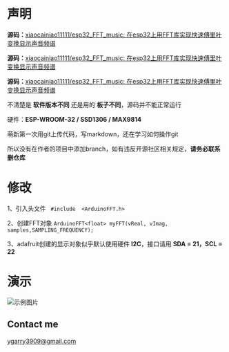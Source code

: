 # 声明

**源码：**[xiaocainiao11111/esp32_FFT_music: 在esp32上用FFT库实现快速傅里叶变换显示声音频谱](https://github.com/xiaocainiao11111/esp32_FFT_music)

**源码：**[xiaocainiao11111/esp32_FFT_music: 在esp32上用FFT库实现快速傅里叶变换显示声音频谱](https://github.com/xiaocainiao11111/esp32_FFT_music)

**源码：**[xiaocainiao11111/esp32_FFT_music: 在esp32上用FFT库实现快速傅里叶变换显示声音频谱](https://github.com/xiaocainiao11111/esp32_FFT_music)

不清楚是 **软件版本不同** 还是用的 **板子不同**，源码并不能正常运行

硬件：**ESP-WROOM-32 / SSD1306 / MAX9814**

萌新第一次用git上传代码，写markdown，还在学习如何操作git

所以没有在作者的项目中添加branch，如有违反开源社区相关规定，**请务必联系删仓库**

# 修改

1、引入头文件 `` #include  <ArduinoFFT.h>``

2、创建FFT对象 ``ArduinoFFT<float> myFFT(vReal, vImag, samples,SAMPLING_FREQUENCY);``

3、adafruit创建的显示对象似乎默认使用硬件 **I2C**，接口请用 **SDA = 21，SCL = 22**

# 演示

![示例图片](https://github.com/Kokoroumi/ESP32_FFT_To_SSD1306/tree/main/images/ShowSpectrum.jpg)

## Contact me

ygarry3909@gmail.com

